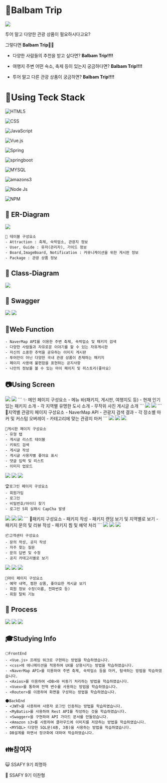 # 🚶Balbam Trip

<img src="README_IMG/MainPage.png">

투어 말고 다양한 관광 상품이 필요하시다고요?

그렇다면 **Balbam Trip**👋👋

- 다양한 사람들의 추천을 받고 싶다면? **Balbam Trip!!!!**

- 여행지 주변 어떤 숙소, 축제 등이 있는지 궁금하다면? **Balbam Trip!!!!**

- 투어 말고 다른 관광 상품이 궁금하면? **Balbam Trip!!!!**



# 🔨Using Teck Stack
![HTML5](https://img.shields.io/badge/HTML5-E34F26.svg?&style=for-the-badge&logo=HTML5&logoColor=white) 

![CSS](https://img.shields.io/badge/CSS-1572B6.svg?&style=for-the-badge&logo=CSS3&logoColor=white)

![JavaScript](https://img.shields.io/badge/JavaScript-F7DF1E.svg?&style=for-the-badge&logo=JavaScript&logoColor=white)

![Vue.js](https://img.shields.io/badge/vue.js-4FC08D.svg?&style=for-the-badge&logo=vue.js&logoColor=white)

![Spring](https://img.shields.io/badge/Spring-6DB33F.svg?&style=for-the-badge&logo=spring&logoColor=white)

![springboot](https://img.shields.io/badge/springboot-6DB33F.svg?&style=for-the-badge&logo=springboot&logoColor=white)

![MYSQL](https://img.shields.io/badge/mysql-4479A1.svg?&style=for-the-badge&logo=MYSQL&logoColor=white)

![amazons3](https://img.shields.io/badge/amazons3-4053D6.svg?&style=for-the-badge&logo=amazons3&logoColor=white)

![Node Js](https://img.shields.io/badge/node.js-339933.svg?&style=for-the-badge&logo=node.js&logoColor=white)

![NPM](https://img.shields.io/badge/NPM-CB3837.svg?&style=for-the-badge&logo=node.js&logoColor=white)


## 👋 ER-Diagram
<img src="README_IMG/ER-Diagram.png">

```
💾 테이블 구성요소
- Attraction : 축제, 숙박업소, 관광지 정보
- User, Guide : 유저(관리자), 가이드 정보 
- Board,ImageBoard, Notification : 커뮤니케이션을 위한 게시판 정보
- Package : 관광 상품 정보
```

## 🎈 Class-Diagram
<img src="README_IMG/ClassDiagram.png">

## 🎈 Swagger
<img src="README_IMG/SwaggerContent1.png">
<img src="README_IMG/SwaggerContent2.png">

## 📢Web Function

```
- NaverMap API를 이용한 주변 축제, 숙박업소 및 패키지 검색
- 다양한 사람들과 자유로운 이야기를 할 수 있는 자유게시판
- 자신의 소중한 추억을 공유하는 이미지 게시판
- 투어만이 아닌 다양한 국내 관광 상품이 존재하는 패키지
- 페이지 사용에 불편함을 표현하는 공지사항
- 나만의 정보를 볼 수 있는 마이 페이지 및 히스토리(좋아요)
```


## 📷Using Screen




<img src="README_IMG/MainPageContent1.png">
<img src="README_IMG/MainPageContent2.png">
```
✨ 메인 페이지 구성요소
- 메뉴 바(패키지, 게시판, 여행지도 등)
- 현재 인기있는 패키지 소개
- 각 지역별 유명한 도시 소개
- 무작위 사진 게시글 소개
```

<img src="README_IMG/MapContent1.png">
<img src="README_IMG/MapContent2.png">
```
🎈지역별 관광지 페이지 구성요소
- NaverMap API
- 관광지 검색 결과 
- 각 장소별 마커 및 커스텀 오버레이
- 카테고리에 맞는 관광지 마커
```

<img src="README_IMG/ArticleContent1.png">
<img src="README_IMG/ArticleContent2.png">
<img src="README_IMG/ArticleContent3.png">

```
📃게시판 페이지 구성요소
- 유형 탭
- 게시글 리스트 테이블
- 키워드 검색 
- 게시글 작성
- 게시글 사용자별 좋아요 표시
- 댓글 입력 및 리스트 
- 이미지 업로드
```

<img src="README_IMG/LoginContent1.png">
<img src="README_IMG/LoginContent2.png">
<img src="README_IMG/LoginContent3.png">

```
🏆로그인 페이지 구성요소
- 회원가입
- 로그인
- 비밀번호/아이디 찾기
- 로그인 5회 실패시 CapCha 발생
```
<img src="README_IMG/PackageContent1.png">
<img src="README_IMG/PackageContent2.png">
<img src="README_IMG/PackageContent3.png">
```
👦패키지 구성요소
- 패키지 작성
- 패키지 랜덤 보기 및 지역별로 보기
- 패키지 문의 및 리뷰 작성
- 패키지 찜 및 예약 처리
```
<img src="README_IMG/NotificationContent1.png">
<img src="README_IMG/NotificationContent2.png">
<img src="README_IMG/NotificationContent3.png">

```
📦고객센터 구성요소
- 문의 작성, 공지 작성
- 자주 찾는 질문
- 문의 답변 및 수정
- 공지 카테고리별로 보기
```

<img src="README_IMG/HistoryContent1.png">
<img src="README_IMG/HistoryContent2.png">
<img src="README_IMG/HistoryContent3.png">

```
👷마이 페이지 구성요소
- 예약 내역, 찜한 상품, 좋아요한 게시글 보기
- 회원 정보 수정(이름, 전화번호 등)
- 회원 탈퇴 기능
```
## 🎈 Process
<img src="README_IMG/Process1.png">
<img src="README_IMG/Process2.png">
<img src="README_IMG/Process3.png">

## 🎓Studying Info

```
🌕FrontEnd
- <Vue.js> 프레임 워크로 구현하는 방법을 학습하였습니다.
- <css>에 애니메이션을 적용하여 UX를 상향시키는 방법을 학습하였습니다.
- <NaverMap API>를 이용하여 주변 축제, 숙박업소 등을 마커, 탐색하는 방법을 학습하였습니다.
- <Axios>를 이용하여 <DB>와 비동기 처리하는 방법을 학습하였습니다.
- <Vuex>를 통하여 전역 변수를 사용하는 방법을 학습하였습니다.
- <Router>를 이용하여 화면을 구성하는 방법을 학습하였습니다.
```

```
🌑BackEnd
- <JWT>을 사용하여 사용자 로그인 인증하는 방법을 학습하였습니다.
- <MyBatis>를 사용하여 Rest API를 작성하는 것을 학습하였습니다.
- <Swagger>을 구현하여 API 가이드 문서를 만들었습니다.
- <Amazon s3>를 사용하여 클라우드에 이미지를 저장하는 방법을 학습하였습니다.
- <MYSQL> 다양한 SQL문(4중, 3중)을 사용하는 방법을 학습하였습니다.
- DB설계를 하면서 정규화에 대하여 학습하였습니다.
```

## 👪참여자

😺 SSAFY 9기 최명하

👲 SSAFY 9기 이찬형




